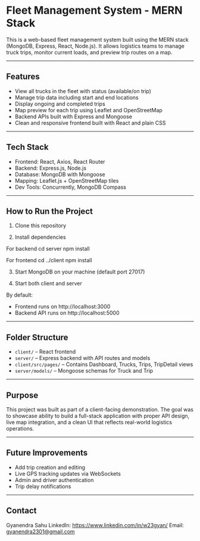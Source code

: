 # Fleet Management System - MERN Stack

This is a web-based fleet management system built using the MERN stack (MongoDB, Express, React, Node.js). It allows logistics teams to manage truck trips, monitor current loads, and preview trip routes on a map.

---

## Features

- View all trucks in the fleet with status (available/on trip)
- Manage trip data including start and end locations
- Display ongoing and completed trips
- Map preview for each trip using Leaflet and OpenStreetMap
- Backend APIs built with Express and Mongoose
- Clean and responsive frontend built with React and plain CSS

---

## Tech Stack

- Frontend: React, Axios, React Router
- Backend: Express.js, Node.js
- Database: MongoDB with Mongoose
- Mapping: Leaflet.js + OpenStreetMap tiles
- Dev Tools: Concurrently, MongoDB Compass

---

## How to Run the Project

1. Clone this repository


2. Install dependencies

For backend
cd server
npm install

For frontend
cd ../client
npm install


3. Start MongoDB on your machine (default port 27017)

4. Start both client and server


By default:
- Frontend runs on http://localhost:3000
- Backend API runs on http://localhost:5000

---

## Folder Structure

- `client/` – React frontend
- `server/` – Express backend with API routes and models
- `client/src/pages/` – Contains Dashboard, Trucks, Trips, TripDetail views
- `server/models/` – Mongoose schemas for Truck and Trip

---

## Purpose

This project was built as part of a client-facing demonstration. The goal was to showcase ability to build a full-stack application with proper API design, live map integration, and a clean UI that reflects real-world logistics operations.

---

## Future Improvements

- Add trip creation and editing
- Live GPS tracking updates via WebSockets
- Admin and driver authentication
- Trip delay notifications

---

## Contact

Gyanendra Sahu
LinkedIn: https://www.linkedin.com/in/w23gyan/
Email: gyanendra2301@gmail.com
